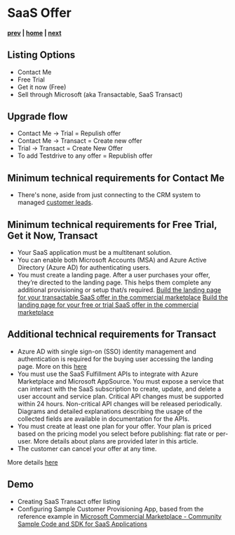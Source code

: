 # SaaS Offer 
#### [prev](./concepts.md) | [home](./welcome.md)  | [next](./managedapp.md)
## Listing Options
- Contact Me 
- Free Trial
- Get it now (Free)
- Sell through Microsoft (aka Transactable, SaaS Transact)

## Upgrade flow
- Contact Me -> Trial = Repulish offer 
- Contact Me -> Transact = Create new offer
- Trial -> Transact = Create New Offer
- To add Testdrive to any offer = Republish offer

## Minimum technical requirements for Contact Me
- There's none, aside from just connecting to the CRM system to managed [customer leads](https://docs.microsoft.com/en-us/azure/marketplace/plan-saas-offer#customer-leads).

## Minimum technical requirements for Free Trial, Get it Now, Transact
- Your SaaS application must be a multitenant solution.
- You can enable both Microsoft Accounts (MSA) and Azure Active Directory (Azure AD) for authenticating users.
- You must create a landing page. After a user purchases your offer, they’re directed to the landing page. This helps them complete any additional provisioning or setup that/s required. 
[Build the landing page for your transactable SaaS offer in the commercial marketplace](https://docs.microsoft.com/en-us/azure/marketplace/azure-ad-transactable-saas-landing-page)
[Build the landing page for your free or trial SaaS offer in the commercial marketplace](https://docs.microsoft.com/en-us/azure/marketplace/azure-ad-free-or-trial-landing-page)

## Additional technical requirements for Transact
- Azure AD with single sign-on (SSO) identity management and authentication is required for the buying user accessing the landing page. More on this [here](https://docs.microsoft.com/en-us/azure/marketplace/azure-ad-saas)
- You must use the SaaS Fulfillment APIs to integrate with Azure Marketplace and Microsoft AppSource. You must expose a service that can interact with the SaaS subscription to create, update, and delete a user account and service plan. Critical API changes must be supported within 24 hours. Non-critical API changes will be released periodically. Diagrams and detailed explanations describing the usage of the collected fields are available in documentation for the APIs.
- You must create at least one plan for your offer. Your plan is priced based on the pricing model you select before publishing: flat rate or per-user. More details about plans are provided later in this article.
- The customer can cancel your offer at any time.

More details [here](https://docs.microsoft.com/en-us/azure/marketplace/plan-saas-offer#technical-requirements)

## Demo
- Creating SaaS Transact offer listing
- Configuring Sample Customer Provisioning App, based from the reference example in [Microsoft Commercial Marketplace - Community Sample Code and SDK for SaaS Applications](https://github.com/Azure/Microsoft-commercial-marketplace-transactable-SaaS-offer-SDK)


